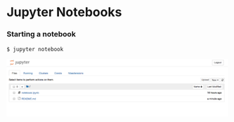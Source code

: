 # Jupyter Notebooks

### Starting a notebook


```bash
$ jupyter notebook
```

![](../static/img/notebook-server.png)
